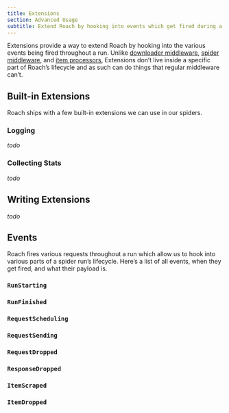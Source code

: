 ```yaml
---
title: Extensions
section: Advanced Usage
subtitle: Extend Roach by hooking into events which get fired during a run
---
```


Extensions provide a way to extend Roach by hooking into the various events being fired throughout a run. Unlike [downloader middleware](/docs/downloader-middleware), [spider middleware](/docs/spider-middleware), and [item processors](/docs/item-processors), Extensions don’t live inside a specific part of Roach’s lifecycle and as such can do things that regular middleware can’t.

## Built-in Extensions

Roach ships with a few built-in extensions we can use in our spiders.

### Logging

_todo_

### Collecting Stats

_todo_

## Writing Extensions

_todo_

## Events

Roach fires various requests throughout a run which allow us to hook into various parts of a spider run’s lifecycle. Here’s  a list of all events, when they get fired, and what their payload is.

### `RunStarting`

### `RunFinished`

### `RequestScheduling`

### `RequestSending`

### `RequestDropped`

### `ResponseDropped`

### `ItemScraped`

### `ItemDropped`
